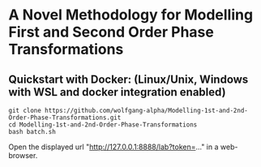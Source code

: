 # A Novel Methodology for Modelling First and Second Order Phase Transformations

## Quickstart with Docker: (Linux/Unix, Windows with WSL and docker integration enabled)

```
git clone https://github.com/wolfgang-alpha/Modelling-1st-and-2nd-Order-Phase-Transformations.git
cd Modelling-1st-and-2nd-Order-Phase-Transformations
bash batch.sh 
```

Open the displayed url "http://127.0.0.1:8888/lab?token=..." in a web-browser.
